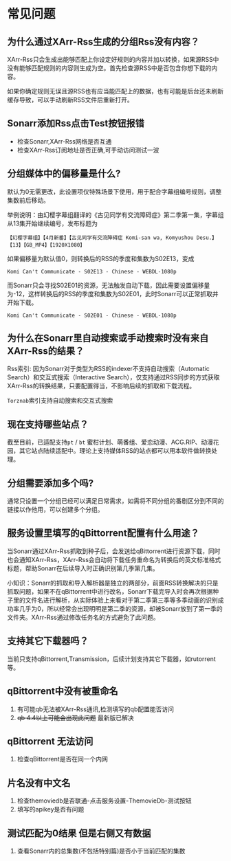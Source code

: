 # 常见问题

## 为什么通过XArr-Rss生成的分组Rss没有内容？

XArr-Rss只会生成出能够匹配上你设定好规则的内容并加以转换，如果源RSS中没有能够匹配规则的内容则生成为空。首先检查源RSS中是否包含你想下载的内容。

如果你确定规则无误且源RSS也有应当能匹配上的数据，也有可能是后台还未刷新缓存导致，可以手动刷新RSS文件后重新打开。

## Sonarr添加Rss点击Test按钮报错

- 检查Sonarr,XArr-Rss网络是否互通
- 检查XArr-Rss订阅地址是否正确,可手动访问测试一波

## 分组媒体中的偏移量是什么?

默认为0无需更改，此设置项仅特殊场景下使用，用于配合字幕组编号规则，调整集数前后移动。

举例说明：由幻樱字幕组翻译的《古见同学有交流障碍症》第二季第一集，字幕组从13集开始继续编号，发布标题为

`【幻樱字幕组】【4月新番】【古见同学有交流障碍症 Komi-san wa, Komyushou Desu.】【13】【GB_MP4】【1920X1080】`

如果偏移量为默认值0，则转换后的RSS的季度和集数为S02E13，变成

`Komi Can't Communicate - S02E13 - Chinese - WEBDL-1080p`

而Sonarr只会寻找S02E01的资源，无法触发自动下载，因此需要设置偏移量为-12，这样转换后的RSS的季度和集数为S02E01，此时Sonarr可以正常抓取并开始下载。

`Komi Can't Communicate - S02E01 - Chinese - WEBDL-1080p`

## 为什么在Sonarr里自动搜索或手动搜索时没有来自XArr-Rss的结果？

Rss索引: 因为Sonarr对于类型为RSS的indexer不支持自动搜索（Automatic Search）和交互式搜索（Interactive
Search），仅支持通过RSS同步的方式获取XArr-Rss的转换结果，只要配置得当，不影响后续的抓取和下载流程。

`Torznab`索引支持自动搜索和交互式搜索

## 现在支持哪些站点？

截至目前，已适配支持`pt` / `bt` 蜜柑计划、萌番组、爱恋动漫、ACG.RIP、动漫花园，其它站点陆续适配中。理论上支持媒体RSS的站点都可以用本软件做转换处理。

## 分组需要添加多个吗?

通常只设置一个分组已经可以满足日常需求，如需将不同分组的番剧区分到不同的链接以作他用，可以创建多个分组。

## 服务设置里填写的qBittorrent配置有什么用途？

当Sonarr通过XArr-Rss抓取到种子后，会发送给qBittorrent进行资源下载，同时也会通知XArr-Rss，XArr-Rss会自动将下载任务重命名为转换后的英文标准格式标题，帮助Sonarr在后续导入时正确识别第几季第几集。

>
小知识：Sonarr的抓取和导入解析器是独立的两部分，前面RSS转换解决的只是抓取问题，如果不在qBittorrent中进行改名，Sonarr下载完导入时会再次根据种子里的文件名进行解析，从实际体验上来看对于第二季第三季等多季动画的识别成功率几乎为0，所以经常会出现明明是第二季的资源，却被Sonarr放到了第一季的文件夹。XArr-Rss通过修改任务名的方式避免了此问题。

## 支持其它下载器吗？

当前只支持qBittorrent,Transmission，后续计划支持其它下载器，如rutorrent等。

## qBittorrent中没有被重命名

1. 有可能qb无法被XArr-Rss通讯,检测填写的qb配置能否访问
2. ~~qb 4.4以上可能会出现此问题~~ 最新版已解决

## qBittorrent 无法访问

1. 检查qBittorrent是否在同一个内网

## 片名没有中文名

1. 检查themoviedb是否联通-点击服务设置-ThemovieDb-测试按钮
2. 填写的apikey是否有问题

## 测试匹配为0结果 但是右侧又有数据

1. 查看Sonarr内的总集数(不包括特别篇)是否小于当前匹配的集数